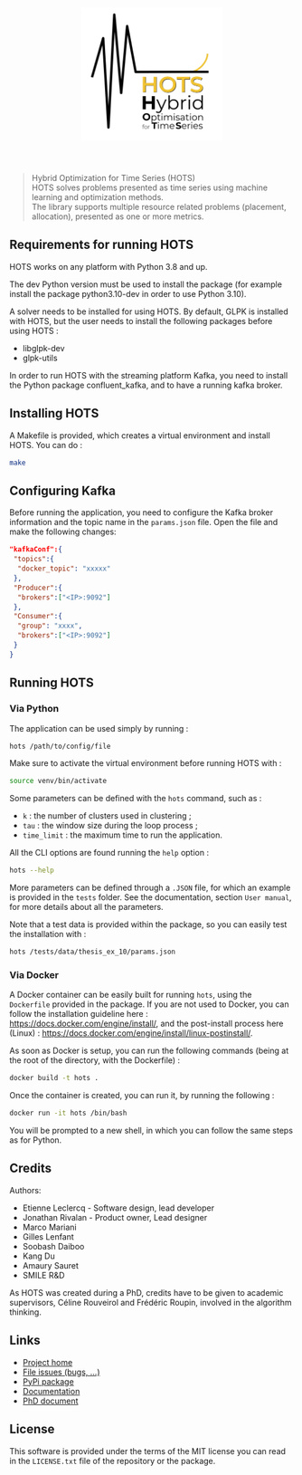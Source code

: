 <h1 align="center">
<img src="https://github.com/Smile-SA/hots/raw/main/doc/source/_static/hots_logo.png" width="250">
</h1><br>

> Hybrid Optimization for Time Series (HOTS)  
> HOTS solves problems presented as time series using machine learning and optimization methods.  
> The library supports multiple resource related problems (placement, allocation), presented as one or more metrics.

## Requirements for running HOTS

HOTS works on any platform with Python 3.8 and up.

The dev Python version must be used to install the package (for example install the package
python3.10-dev in order to use Python 3.10).

A solver needs to be installed for using HOTS. By default, GLPK is installed with HOTS, but the
user needs to install the following packages before using HOTS :
 * libglpk-dev
 * glpk-utils

In order to run HOTS with the streaming platform Kafka, you need to install the
Python package confluent_kafka, and to have a running kafka broker.

## Installing HOTS

A Makefile is provided, which creates a virtual environment and install HOTS. You can do :

```bash
make
```

## Configuring Kafka

Before running the application, you need to configure the Kafka broker information and the topic name in the `params.json` file. Open the file and make the following changes:
```json
"kafkaConf":{
 "topics":{
  "docker_topic": "xxxxx"
 },
 "Producer":{
  "brokers":["<IP>:9092"]
 },
 "Consumer":{
  "group": "xxxx",
  "brokers":["<IP>:9092"]
 }
}
```

## Running HOTS

### Via Python

The application can be used simply by running :

```bash
hots /path/to/config/file
```

Make sure to activate the virtual environment before running HOTS with :

```bash
source venv/bin/activate
```

Some parameters can be defined with the `hots` command, such as :
 * `k` : the number of clusters used in clustering ;
 * `tau` : the window size during the loop process ;
 * `time_limit` : the maximum time to run the application.

All the CLI options are found running the `help` option :
```bash
hots --help
```

More parameters can be defined through a `.JSON` file, for which an example is provided in the `tests` folder. See the documentation, section `User manual`, for more details about all the parameters.  

Note that a test data is provided within the package, so you can easily test the installation with :
```bash
hots /tests/data/thesis_ex_10/params.json
```

### Via Docker

A Docker container can be easily built for running `hots`, using the `Dockerfile` provided in the package.
If you are not used to Docker, you can follow the installation guideline here : https://docs.docker.com/engine/install/, and the post-install process here (Linux) : https://docs.docker.com/engine/install/linux-postinstall/.

As soon as Docker is setup, you can run the following commands (being at the root of the directory, with the Dockerfile) :

```bash
docker build -t hots .
```

Once the container is created, you can run it, by running the following :

```bash
docker run -it hots /bin/bash
```

You will be prompted to a new shell, in which you can follow the same steps as for Python.

## Credits

Authors:

- Etienne Leclercq - Software design, lead developer
- Jonathan Rivalan - Product owner, Lead designer 
- Marco Mariani
- Gilles Lenfant
- Soobash Daiboo
- Kang Du
- Amaury Sauret
- SMILE R&D

As HOTS was created during a PhD, credits have to be given to academic supervisors, Céline Rouveirol and Frédéric Roupin, involved in the algorithm thinking.

## Links

- [Project home](https://github.com/Smile-SA/hots)
- [File issues (bugs, ...)](https://github.com/Smile-SA/hots/issues)
- [PyPi package](https://pypi.org/project/hots/)
- [Documentation](https://hots.readthedocs.io/en/latest/)
- [PhD document](https://theses.hal.science/tel-03997934)

## License

This software is provided under the terms of the MIT license you can read in the `LICENSE.txt` file of the repository or the package.
